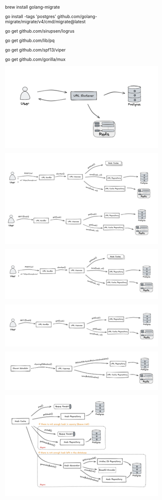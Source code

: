 brew install golang-migrate

go install -tags 'postgres' github.com/golang-migrate/migrate/v4/cmd/migrate@latest

go get github.com/sirupsen/logrus

go get github.com/lib/pq

go get github.com/spf13/viper

go get github.com/gorilla/mux

![Описание изображения](images/url-shortener.png)

![Описание изображения](images/api.png)

![Описание изображения](images/post.png)

![Описание изображения](images/get.png)

![Описание изображения](images/scheduler.png)

![Описание изображения](images/hash-cache.png)